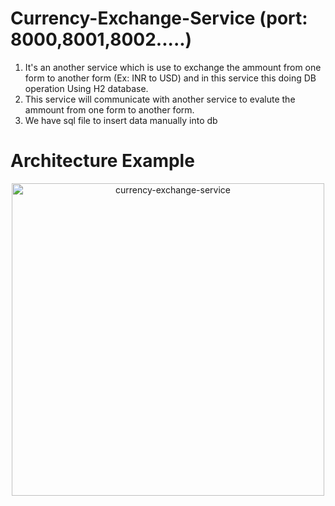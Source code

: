 # Currency-Exchange-Service (port: 8000,8001,8002.....)
1. It's an another service which is use to exchange the ammount from one form to another form (Ex: INR to USD) and in this service this doing DB operation Using H2 database.
2. This service will communicate with another service to evalute the ammount from one form to another form.
3. We have sql file to insert data manually into db

# Architecture Example
<p align="center">
	<img src="https://github.com/ravigithub09/Microservices/blob/master/currency-exchange-service/currency-exchange-service/currency-exchange-service.PNG" width="500" title="currency-exchange-service">
         </p>
